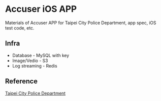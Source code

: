 # Accuser iOS APP
Materials of Accuser APP for Taipei City Police Department, app spec, iOS test code, etc.

## Infra
- Database - MySQL with key
- Image/Vedio - S3 
- Log streaming - Redis

## Reference
[Taipei City Police Department](http://police.gov.taipei/ct.asp?xItem=92275895&CtNode=62861&mp=108001)
